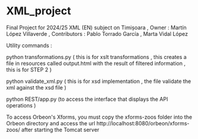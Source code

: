 # XML_project
Final Project for 2024/25 XML (EN) subject on Timișoara  , Owner : Martín López Villaverde , Contributors : Pablo Torrado García , Marta Vidal López


Utility commands :

python transformations.py ( this is for xslt transformations , this creates a file in resources called output.html with the result of filtered information , this is for STEP 2 ) 

python validate_xml.py ( this is for xsd implementation , the file validate the xml against the xsd file ) 

python REST/app.py (to access the interface that displays the API operations )

To access Orbeon's Xforms, you must copy the xforms-zoos folder into the Orbeon directory and access the url http://localhost:8080/orbeon/xforms-zoos/ after starting the Tomcat server